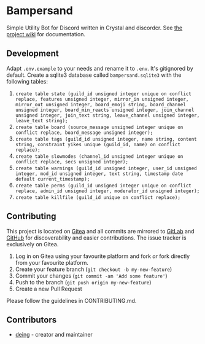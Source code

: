 # Bampersand

Simple Utility Bot for Discord written in Crystal and discordcr. See [the project wiki](https://git.15318.de/Dingens/Bampersand/wiki) for documentation.

## Development

Adapt `.env.example` to your needs and rename it to `.env`. It's gitignored by default. Create a sqlite3 database called `bampersand.sqlite3` with the following tables:  
 1. `create table state (guild_id unsigned integer unique on conflict replace, features unsigned integer, mirror_in unsigned integer, mirror_out unsigned integer, board_emoji string, board_channel unsigned integer, board_min_reacts unsigned integer, join_channel unsigned integer, join_text string, leave_channel unsigned integer, leave_text string);`
 2. `create table board (source_message unsigned integer unique on conflict replace, board_message unsigned integer);`
 3. `create table tags (guild_id unsigned integer, name string, content string, constraint yikes unique (guild_id, name) on conflict replace);`
 4. `create table slowmodes (channel_id unsigned integer unique on conflict replace, secs unsigned integer);`
 5. `create table warnings (guild_id unsigned integer, user_id unsigned integer, mod_id unsigned integer, text string, timestamp date default current_timestamp);`
 6. `create table perms (guild_id unsigned integer unique on conflict replace, admin_id unsigned integer, moderator_id unsigned integer);`
 7. `create table killfile (guild_id unique on conflict replace);`

## Contributing

This project is located on [Gitea](https://git.15318.de/Dingens/Bampersand/) and all commits are mirrored to [GitLab](https://gitlab.com/deing/bampersand) and [GitHub](https://github.com/deingithub/Bampersand) for discoverability and easier contributions. The issue tracker is exclusively on Gitea.

1. Log in on Gitea using your favourite platform and fork *or* fork directly from your favourite platform.
2. Create your feature branch (`git checkout -b my-new-feature`)
3. Commit your changes (`git commit -am 'Add some feature'`)
4. Push to the branch (`git push origin my-new-feature`)
5. Create a new Pull Request

Please follow the guidelines in CONTRIBUTING.md.

## Contributors

- [deing](https://gitlab.com/deing) - creator and maintainer
